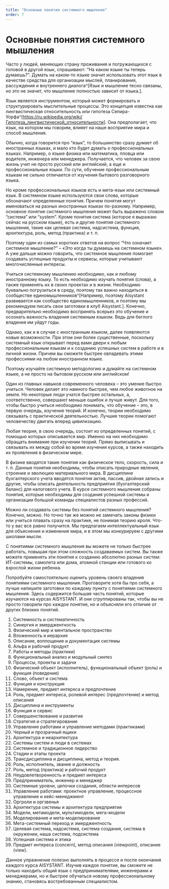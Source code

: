 ```yaml
---
title: "Основные понятия системного мышления"
order: 7
---
```


# Основные понятия системного мышления

Часто у людей, меняющих страну проживания и погружающихся с головой в другой язык, спрашивают: “На каком языке ты теперь думаешь?”. Думать на каком-то языке значит использовать этот язык в качестве средства для организации мыслей, планирования, рассуждения и внутреннего диалога^[Язык и мышление тесно связаны, но это не значит, что мышление полностью зависит от языка.].

Язык является инструментом, который может формировать и структурировать мыслительные процессы. Это концепция известна как лингвистическая относительность или гипотеза Сепира-Уорфа^[<https://ru.wikipedia.org/wiki/Гипотеза_лингвистической_относительности>]. Она предполагает, что язык, на котором мы говорим, влияет на наше восприятие мира и способ мышления.

Обычно, когда говорится про “язык”, то большинство сразу думает об иностранных языках, и мало кто будет думать о профессиональных языках. Например, о языке физика или математика, пловца или водителя, инженера или менеджера. Получается, что человек за свою жизнь учит не просто русский или английский, а еще и профессиональные языки. По сути, обучение профессиональным языкам не сильно отличается от изучения бытового разговорного языка.

Но кроме профессиональных языков есть и мета-язык или системный язык. В системном языке используются свои слова, которые обозначают определенные понятия. Причем понятия могут именоваться на разных иностранных языках по-разному. Например, основное понятие системного мышления может быть выражено словом “система” или “system”. Кроме понятия система (которое я выражаю сейчас на русском языке), есть и другие понятия системного мышления, такие как целевая система, надсистема, функция, архитектура, роль, метод (практика) и т. п.

Поэтому один из самых коротких ответов на вопрос “Что означает системное мышление?” – «Это когда ты думаешь на системном языке». А уже дальше можно говорить, что системное мышление помогает создавать успешные продукты и сервисы, которые учитывают многочисленные интересы.

Учиться системному мышлению необходимо, как и любому иностранному языку. То есть необходимо изучать понятия (слова), а также применять их в своих проектах и в жизни. Необходимо буквально погрузиться в среду, поэтому так важно находиться в сообществе единомышленников^[Например, поэтому Aisystant развивается как сообщество единомышленников, и поэтому мы рекомендуем писать свои заготовки в клуб Aisystant.]. Конечно, предварительно необходимо воспринять всерьез это обучение и осознать важность владения системным языком. Ведь для беглого владения им уйдут годы.

Однако, как и в случае с иностранным языком, далее появляются новые возможности. При этом они более существенные, поскольку системный язык открывает перед вами двери к любым профессиональным языкам и к созданию успешных систем в работе и в личной жизни. Причем вы сможете быстрее овладевать этими профессиями на любом иностранном языке.

Поэтому изучайте системную методологию и думайте на системном языке, а не просто на бытовом русском или английском!

Один из главных навыков современного человека – это умение быстро учиться. Человек делает это намного быстрее, чем любое животное на земле. Но некоторые люди учатся быстрее остальных, а, соответственно, совершают меньше ошибок и лучше живут. Для того, чтобы быстро учиться необходимо понимать, что обучение – это, в первую очередь, изучение теорий. И конечно, теории необходимо связывать с практической деятельностью. Лучшие теории помогают человечеству двигать вперед цивилизацию.

Любая теория, в свою очередь, состоит из определенных понятий, с помощью которых описывается мир. Именно на них необходимо обращать внимание при изучении теорий. Прямо выписывать и связывать их между собой во время изучения курсов, а также находить их проявления в физическом мире.

В физике вводятся такие понятия как физическое тело, скорость, сила и т. п. Данные понятия необходимы, чтобы описать природные явления, строение и эволюцию материального мира. В дисциплине бухгалтерского учета вводятся понятия актив, пассив, двойная запись и другие, чтобы описать деятельность предприятия (бухгалтерский баланс) для налогового учета. В курсе системного мышления собраны понятия, которые необходимы для создания успешной системы и организации большой команды специалистов разных профессий.

Можно ли создавать системы без понятий системного мышления? Конечно, можно. Но точно так же можно не замечать законы физики или учиться плавать сразу на практике, не понимая теорию кроля. Что-то у вас все равно получится. Мы предлагаем интеллектуальный язык для объяснения и изменения мира, и в этом мы конкурируем с другими школами мысли.

С понятиями системного мышления вы можете не только быстрее работать, повышая при этом сложность создаваемых систем. Вы также можете применять эти понятия к созданию абсолютно разных систем: ИТ-системы, самолета или дома, атомной станции или готового ко взрослой жизни ребенка.

Попробуйте самостоятельно оценить уровень своего владения понятиями системного мышления. Проговорите хотя бы про себя, а лучше напишите заготовки по каждому пункту с понятиями системного мышления. Здесь содержится большая часть понятий, которые изучаются на курсах AISYSTANT. И они сгруппированы так, чтобы вы не просто говорили про каждое понятие, но и объясняли его отличие от других близких понятий.

1. Системность и систематичность
2. Синергия и эмерджентность
3. Физический мир и ментальное пространство
4. Вложенность и иерархия
5. Описание, воплощение и документация системы
6. Альфа и рабочий продукт
7. Работы и методы (практики)
8. Функциональный анализ и модульный синтез
9. Процессы, проекты и задачи
10. Физический объект (исполнитель), функциональный объект (роль) и функция (поведение)
11. Слово, объект и система
12. Функция и конструкция
13. Намерение, предмет интереса и предпочтение
14. Роль, предмет интереса, ролевой интерес (предпочтение) и метод описания
15. Дисциплина и инструменты
16. Функция и сервис
17. Совершенствование и развитие
18. Стратегия и стратегирование
19. Управление работами и управление методами (практиками)
20. Черный и прозрачный ящики
21. Архитектура и неархитектура
22. Системы систем и люди в системах
23. Системное и традиционное лидерство
24. Стадии и этапы проекта
25. Трансдисциплина и дисциплина, метод и теория.
26. Роль, исполнитель, звание и должность
27. Роль, метод (практика) и рабочий продукт
28. Неудовлетворенность и предмет интереса
29. Предприниматель, инженер и менеджер
30. Системные уровни, цепочки создания, области интересов
31. Управление работами: проектное управление, процессное управление и кейс-менеджмент
32. Оргроли и оргзвенья
33. Архитектура системы и архитектура предприятия
34. Модели, метамодели, мультимодели, мега-модели
35. Моделирование и мета-моделирование
36. Мета-системный переход и эмерджентность
37. Целевая система, надсистема, система создания, система в окружении, наша система, подсистема
38. Успешная система и этика
39. Предмет интереса (concern), метод описания (viewpoint), описание (view).

Данное упражнение полезно выполнять в процессе и после окончания каждого курса AISYSTANT. Изучив каждое понятие, вы сможете не только находить общий язык с предпринимателями, инженерами и менеджерами, но и быстрее обучаться новому профессиональному знанию, становясь востребованным специалистом.